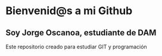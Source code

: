 # Bienvenid@s a mi Github
## Soy Jorge Oscanoa, estudiante de DAM
 Este repositorio creado para estudiar GIT y programación 
